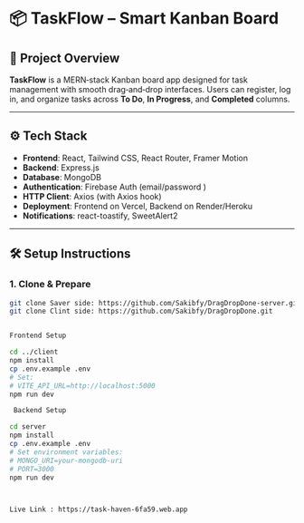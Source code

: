 # 📦 TaskFlow – Smart Kanban Board

## 🚀 Project Overview
**TaskFlow** is a MERN‑stack Kanban board app designed for task management with smooth drag‑and‑drop interfaces. Users can register, log in, and organize tasks across **To Do**, **In Progress**, and **Completed** columns.

---

## ⚙️ Tech Stack
- **Frontend**: React, Tailwind CSS, React Router, Framer Motion  
- **Backend**:  Express.js  
- **Database**: MongoDB 
- **Authentication**: Firebase Auth (email/password )  
- **HTTP Client**: Axios (with Axios hook)  
- **Deployment**: Frontend on Vercel, Backend on Render/Heroku  
- **Notifications**: react-toastify, SweetAlert2

---

## 🛠️ Setup Instructions

### 1. Clone & Prepare
```bash
git clone Saver side: https://github.com/Sakibfy/DragDropDone-server.git
git clone Clint side: https://github.com/Sakibfy/DragDropDone.git


Frontend Setup

cd ../client
npm install
cp .env.example .env
# Set:
# VITE_API_URL=http://localhost:5000
npm run dev

 Backend Setup

cd server
npm install
cp .env.example .env
# Set environment variables:
# MONGO_URI=your-mongodb-uri
# PORT=3000
npm run dev



Live Link : https://task-haven-6fa59.web.app